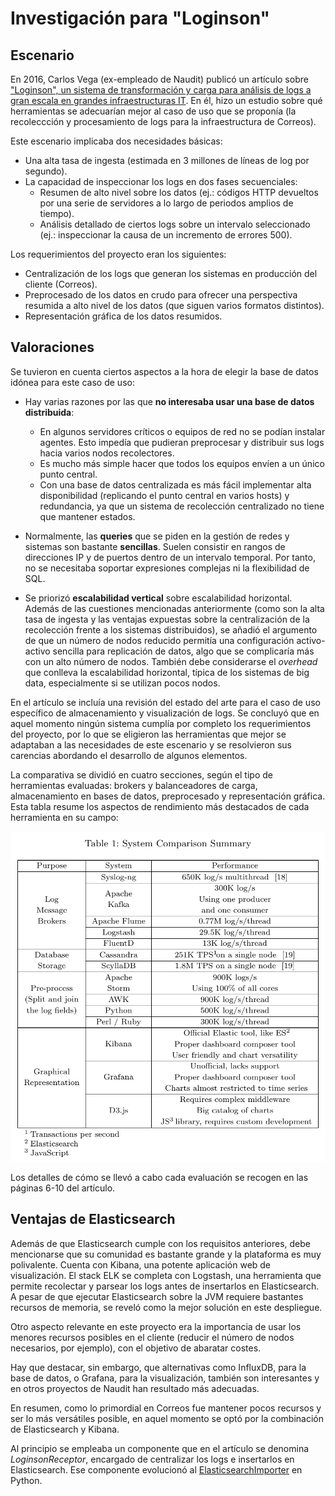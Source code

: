 # Investigación para "Loginson"

## Escenario

En 2016, Carlos Vega (ex-empleado de Naudit) publicó un artículo sobre ["Loginson", un sistema de transformación y carga para análisis de logs a gran escala en grandes infraestructuras IT](https://arxiv.org/abs/1703.02602). En él, hizo un estudio sobre qué herramientas se adecuarían mejor al caso de uso que se proponía (la recoleccción y procesamiento de logs para la infraestructura de Correos).

Este escenario implicaba dos necesidades básicas:
- Una alta tasa de ingesta (estimada en 3 millones de líneas de log por segundo).
- La capacidad de inspeccionar los logs en dos fases secuenciales:
    * Resumen de alto nivel sobre los datos (ej.: códigos HTTP devueltos por una serie de servidores a lo largo de periodos amplios de tiempo).
    * Análisis detallado de ciertos logs sobre un intervalo seleccionado (ej.: inspeccionar la causa de un incremento de errores 500).

Los requerimientos del proyecto eran los siguientes:
- Centralización de los logs que generan los sistemas en producción del cliente (Correos).
- Preprocesado de los datos en crudo para ofrecer una perspectiva resumida a alto nivel de los datos (que siguen varios formatos distintos).
- Representación gráfica de los datos resumidos.

## Valoraciones

Se tuvieron en cuenta ciertos aspectos a la hora de elegir la base de datos idónea para este caso de uso:

- Hay varias razones por las que **no interesaba usar una base de datos distribuida**:
    * En algunos servidores críticos o equipos de red no se podían instalar agentes. Esto impedía que pudieran preprocesar y distribuir sus logs hacia varios nodos recolectores.
    * Es mucho más simple hacer que todos los equipos envíen a un único punto central.
    * Con una base de datos centralizada es más fácil implementar alta disponibilidad (replicando el punto central en varios hosts) y redundancia, ya que un sistema de recolección centralizado no tiene que mantener estados.


- Normalmente, las **queries** que se piden en la gestión de redes y sistemas son bastante **sencillas**. Suelen consistir en rangos de direcciones IP y de puertos dentro de un intervalo temporal. Por tanto, no se necesitaba soportar expresiones complejas ni la flexibilidad de SQL.

- Se priorizó **escalabilidad vertical** sobre escalabilidad horizontal. Además de las cuestiones mencionadas anteriormente (como son la alta tasa de ingesta y las ventajas expuestas sobre la centralización de la recolección frente a los sistemas distribuidos), se añadió el argumento de que un número de nodos reducido permitía una configuración activo-activo sencilla para replicación de datos, algo que se complicaría más con un alto número de nodos. También debe considerarse el *overhead* que conlleva la escalabilidad horizontal, típica de los sistemas de big data, especialmente si se utilizan pocos nodos.

En el artículo se incluía una revisión del estado del arte para el caso de uso específico de almacenamiento y visualización de logs. Se concluyó que en aquel momento ningún sistema cumplía por completo los requerimientos del proyecto, por lo que se eligieron las herramientas que mejor se adaptaban a las necesidades de este escenario y se resolvieron sus carencias abordando el desarrollo de algunos elementos.

La comparativa se dividió en cuatro secciones, según el tipo de herramientas evaluadas: brokers y balanceadores de carga, almacenamiento en bases de datos, preprocesado y representación gráfica. Esta tabla resume los aspectos de rendimiento más destacados de cada herramienta en su campo:

![](loginson-table1_system_comparison_summary.png)

Los detalles de cómo se llevó a cabo cada evaluación se recogen en las páginas 6-10 del artículo.

## Ventajas de Elasticsearch

Además de que Elasticsearch cumple con los requisitos anteriores, debe mencionarse que su comunidad es bastante grande y la plataforma es muy polivalente. Cuenta con Kibana, una potente aplicación web de visualización. El stack ELK se completa con Logstash, una herramienta que permite recolectar y parsear los logs antes de insertarlos en Elasticsearch. A pesar de que ejecutar Elasticsearch sobre la JVM requiere bastantes recursos de memoria, se reveló como la mejor solución en este despliegue.

Otro aspecto relevante en este proyecto era la importancia de usar los menores recursos posibles en el cliente (reducir el número de nodos necesarios, por ejemplo), con el objetivo de abaratar costes.

Hay que destacar, sin embargo, que alternativas como InfluxDB, para la base de datos, o Grafana, para la visualización, también son interesantes y en otros proyectos de Naudit han resultado más adecuadas.

En resumen, como lo primordial en Correos fue mantener pocos recursos y ser lo más versátiles posible, en aquel momento se optó por la combinación de Elasticsearch y Kibana.

Al principio se empleaba un componente que en el artículo se denomina *LoginsonReceptor*, encargado de centralizar los logs e insertarlos en Elasticsearch. Ese componente evolucionó al [ElasticsearchImporter](https://github.com/carlosvega/ElasticsearchImporter) en Python.
